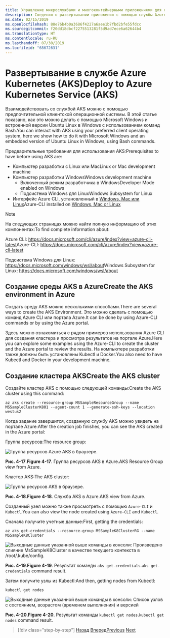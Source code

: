 ```yaml
---
title: Управление микрослужбами и многоконтейнерными приложениями для обеспечения высокого уровня масштабируемости и доступности
description: Сведения о развертывании приложения с помощью службы Azure Kubernetes.
ms.date: 02/15/2019
ms.openlocfilehash: 88e76b4b0a3686f4227a6aee1b7fbd2bfe55fdcc
ms.sourcegitcommit: f20dd18dbcf2275513281f5d9ad7ece6a62644b4
ms.translationtype: HT
ms.contentlocale: ru-RU
ms.lasthandoff: 07/30/2019
ms.locfileid: "68672631"
---
```

# <a name="deploy-to-azure-kubernetes-service-aks"></a><span data-ttu-id="cc022-103">Развертывание в службе Azure Kubernetes (AKS)</span><span class="sxs-lookup"><span data-stu-id="cc022-103">Deploy to Azure Kubernetes Service (AKS)</span></span>

<span data-ttu-id="cc022-104">Взаимодействовать со службой AKS можно с помощью предпочтительной клиентской операционной системы. В этой статье показано, как это можно делать с помощью Microsoft Windows и встроенной версии Ubuntu Linux в Windows с использованием команд Bash.</span><span class="sxs-lookup"><span data-stu-id="cc022-104">You can interact with AKS using your preferred client operating system, here we show how to do it with Microsoft Windows and an embedded version of Ubuntu Linux in Windows, using Bash commands.</span></span>

<span data-ttu-id="cc022-105">Предварительные требования для использования AKS:</span><span class="sxs-lookup"><span data-stu-id="cc022-105">Prerequisites to have before using AKS are:</span></span>

- <span data-ttu-id="cc022-106">Компьютер разработки с Linux или Mac</span><span class="sxs-lookup"><span data-stu-id="cc022-106">Linux or Mac development machine</span></span>
- <span data-ttu-id="cc022-107">Компьютер разработки Windows</span><span class="sxs-lookup"><span data-stu-id="cc022-107">Windows development machine</span></span>
  - <span data-ttu-id="cc022-108">Включенный режим разработчика в Windows</span><span class="sxs-lookup"><span data-stu-id="cc022-108">Developer Mode enabled on Windows</span></span>
  - <span data-ttu-id="cc022-109">Подсистема Windows для Linux</span><span class="sxs-lookup"><span data-stu-id="cc022-109">Windows Subsystem for Linux</span></span>
- <span data-ttu-id="cc022-110">Интерфейс Azure CLI, установленный в [Windows, Mac или Linux](https://docs.microsoft.com/cli/azure/install-azure-cli?view=azure-cli-latest)</span><span class="sxs-lookup"><span data-stu-id="cc022-110">Azure-CLI installed on [Windows, Mac or Linux](https://docs.microsoft.com/cli/azure/install-azure-cli?view=azure-cli-latest)</span></span>

> [!NOTE]
> <span data-ttu-id="cc022-111">На следующих страницах можно найти полную информацию об этих компонентах:</span><span class="sxs-lookup"><span data-stu-id="cc022-111">To find complete information about:</span></span>
>
> <span data-ttu-id="cc022-112">Azure CLI: <https://docs.microsoft.com/cli/azure/index?view=azure-cli-latest></span><span class="sxs-lookup"><span data-stu-id="cc022-112">Azure-CLI: <https://docs.microsoft.com/cli/azure/index?view=azure-cli-latest></span></span>
>
> <span data-ttu-id="cc022-113">Подсистема Windows для Linux: <https://docs.microsoft.com/windows/wsl/about></span><span class="sxs-lookup"><span data-stu-id="cc022-113">Windows Subsystem for Linux: <https://docs.microsoft.com/windows/wsl/about></span></span>

## <a name="create-the-aks-environment-in-azure"></a><span data-ttu-id="cc022-114">Создание среды AKS в Azure</span><span class="sxs-lookup"><span data-stu-id="cc022-114">Create the AKS environment in Azure</span></span>

<span data-ttu-id="cc022-115">Создать среду AKS можно несколькими способами.</span><span class="sxs-lookup"><span data-stu-id="cc022-115">There are several ways to create the AKS Environment.</span></span> <span data-ttu-id="cc022-116">Это можно сделать с помощью команд Azure CLI или портала Azure.</span><span class="sxs-lookup"><span data-stu-id="cc022-116">It can be done by using Azure-CLI commands or by using the Azure portal.</span></span>

<span data-ttu-id="cc022-117">Здесь можно ознакомиться с рядом примеров использования Azure CLI для создания кластера и просмотра результатов на портале Azure.</span><span class="sxs-lookup"><span data-stu-id="cc022-117">Here you can explore some examples using the Azure-CLI to create the cluster and the Azure portal to review the results.</span></span> <span data-ttu-id="cc022-118">На компьютере разработки также должны быть установлены Kubectl и Docker.</span><span class="sxs-lookup"><span data-stu-id="cc022-118">You also need to have Kubectl and Docker in your development machine.</span></span>  

## <a name="create-the-aks-cluster"></a><span data-ttu-id="cc022-119">Создание кластера AKS</span><span class="sxs-lookup"><span data-stu-id="cc022-119">Create the AKS cluster</span></span>

<span data-ttu-id="cc022-120">Создайте кластер AKS с помощью следующей команды:</span><span class="sxs-lookup"><span data-stu-id="cc022-120">Create the AKS cluster using this command:</span></span>

```console
az aks create --resource-group MSSampleResourceGroup --name MSSampleClusterK801 --agent-count 1 --generate-ssh-keys --location westus2
```

<span data-ttu-id="cc022-121">Когда задание завершится, созданную службу AKS можно увидеть на портале Azure:</span><span class="sxs-lookup"><span data-stu-id="cc022-121">After the creation job finishes, you can see the AKS created in the Azure portal:</span></span>

<span data-ttu-id="cc022-122">Группа ресурсов:</span><span class="sxs-lookup"><span data-stu-id="cc022-122">The resource group:</span></span>

![Группа ресурсов Azure AKS в браузере.](media/aks-resource-group-view.png)

<span data-ttu-id="cc022-124">**Рис. 4-17**.</span><span class="sxs-lookup"><span data-stu-id="cc022-124">**Figure 4-17**.</span></span> <span data-ttu-id="cc022-125">Группа ресурсов AKS в Azure.</span><span class="sxs-lookup"><span data-stu-id="cc022-125">AKS Resource Group view from Azure.</span></span>

<span data-ttu-id="cc022-126">Кластер AKS:</span><span class="sxs-lookup"><span data-stu-id="cc022-126">The AKS cluster:</span></span>

![Группа ресурсов AKS в браузере.](media/aks-cluster-view.png)

<span data-ttu-id="cc022-128">**Рис. 4-18**.</span><span class="sxs-lookup"><span data-stu-id="cc022-128">**Figure 4-18**.</span></span> <span data-ttu-id="cc022-129">Служба AKS в Azure.</span><span class="sxs-lookup"><span data-stu-id="cc022-129">AKS view from Azure.</span></span>

<span data-ttu-id="cc022-130">Созданный узел можно также просмотреть с помощью `Azure-CLI` и `Kubectl`.</span><span class="sxs-lookup"><span data-stu-id="cc022-130">You can also view the node created using `Azure-CLI` and `Kubectl`.</span></span>

<span data-ttu-id="cc022-131">Сначала получите учетные данные:</span><span class="sxs-lookup"><span data-stu-id="cc022-131">First, getting the credentials:</span></span>

```console
az aks get-credentials --resource-group MSSampleK8ClusterRG --name MSSampleK8Cluster
```

![Выходные данные указанной выше команды в консоли: Произведено слияние MsSampleK8Cluster в качестве текущего контекста в /root/.kube/config.](media/get-credentials-command-result.png)

<span data-ttu-id="cc022-133">**Рис. 4-19**.</span><span class="sxs-lookup"><span data-stu-id="cc022-133">**Figure 4-19**.</span></span> <span data-ttu-id="cc022-134">Результат команды `aks get-credentials`.</span><span class="sxs-lookup"><span data-stu-id="cc022-134">`aks get-credentials` command result.</span></span>

<span data-ttu-id="cc022-135">Затем получите узлы из Kubectl:</span><span class="sxs-lookup"><span data-stu-id="cc022-135">And then, getting nodes from Kubectl:</span></span>

```console
kubectl get nodes
```

![Выходные данные указанной выше команды в консоли: Список узлов с состоянием, возрастом (временем выполнения) и версией](media/kubectl-get-nodes-command-result.png)

<span data-ttu-id="cc022-137">**Рис. 4-20**.</span><span class="sxs-lookup"><span data-stu-id="cc022-137">**Figure 4-20**.</span></span> <span data-ttu-id="cc022-138">Результат команды `kubectl get nodes`.</span><span class="sxs-lookup"><span data-stu-id="cc022-138">`kubectl get nodes` command result.</span></span>

>[!div class="step-by-step"]
><span data-ttu-id="cc022-139">[Назад](orchestrate-high-scalability-availability.md)
>[Вперед](docker-apps-development-environment.md)</span><span class="sxs-lookup"><span data-stu-id="cc022-139">[Previous](orchestrate-high-scalability-availability.md)
[Next](docker-apps-development-environment.md)</span></span>
